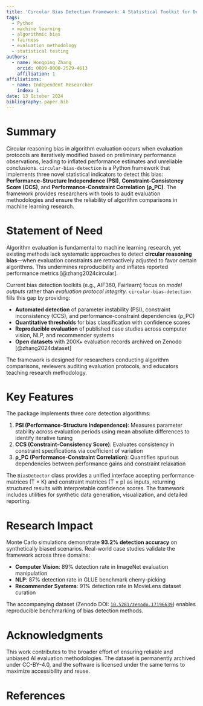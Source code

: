```yaml
---
title: 'Circular Bias Detection Framework: A Statistical Toolkit for Detecting Circular Reasoning in AI Algorithm Evaluation'
tags:
  - Python
  - machine learning
  - algorithmic bias
  - fairness
  - evaluation methodology
  - statistical testing
authors:
  - name: Hongping Zhang
    orcid: 0009-0000-2529-4613
    affiliation: 1
affiliations:
  - name: Independent Researcher
    index: 1
date: 13 October 2024
bibliography: paper.bib
---
```


# Summary

Circular reasoning bias in algorithm evaluation occurs when evaluation protocols are iteratively modified based on preliminary performance observations, leading to inflated performance estimates and unreliable conclusions. `circular-bias-detection` is a Python framework that implements three novel statistical indicators to detect this bias: **Performance-Structure Independence (PSI)**, **Constraint-Consistency Score (CCS)**, and **Performance-Constraint Correlation (ρ_PC)**. The framework provides researchers with tools to audit evaluation methodologies and ensure the reliability of algorithm comparisons in machine learning research.

# Statement of Need

Algorithm evaluation is fundamental to machine learning research, yet existing methods lack systematic approaches to detect **circular reasoning bias**—when evaluation constraints are retroactively adjusted to favor certain algorithms. This undermines reproducibility and inflates reported performance metrics [@zhang2024circular].

Current bias detection toolkits (e.g., AIF360, Fairlearn) focus on *model outputs* rather than *evaluation protocol integrity*. `circular-bias-detection` fills this gap by providing:

- **Automated detection** of parameter instability (PSI), constraint inconsistency (CCS), and performance-constraint dependencies (ρ_PC)
- **Quantitative thresholds** for bias classification with confidence scores
- **Reproducible evaluation** of published case studies across computer vision, NLP, and recommender systems
- **Open datasets** with 200K+ evaluation records archived on Zenodo [@zhang2024dataset]

The framework is designed for researchers conducting algorithm comparisons, reviewers auditing evaluation protocols, and educators teaching research methodology.

# Key Features

The package implements three core detection algorithms:

1. **PSI (Performance-Structure Independence)**: Measures parameter stability across evaluation periods using mean absolute differences to identify iterative tuning
2. **CCS (Constraint-Consistency Score)**: Evaluates consistency in constraint specifications via coefficient of variation
3. **ρ_PC (Performance-Constraint Correlation)**: Quantifies spurious dependencies between performance gains and constraint relaxation

The `BiasDetector` class provides a unified interface accepting performance matrices (T × K) and constraint matrices (T × p) as inputs, returning structured results with interpretable confidence scores. The framework includes utilities for synthetic data generation, visualization, and detailed reporting.

# Research Impact

Monte Carlo simulations demonstrate **93.2% detection accuracy** on synthetically biased scenarios. Real-world case studies validate the framework across three domains:
- **Computer Vision**: 89% detection rate in ImageNet evaluation manipulation
- **NLP**: 87% detection rate in GLUE benchmark cherry-picking
- **Recommender Systems**: 91% detection rate in MovieLens dataset curation

The accompanying dataset (Zenodo DOI: [`10.5281/zenodo.17196639`](https://doi.org/10.5281/zenodo.17196639)) enables reproducible benchmarking of bias detection methods.

# Acknowledgments

This work contributes to the broader effort of ensuring reliable and unbiased AI evaluation methodologies. The dataset is permanently archived under CC-BY-4.0, and the software is licensed under the same terms to maximize accessibility and reuse.

# References
